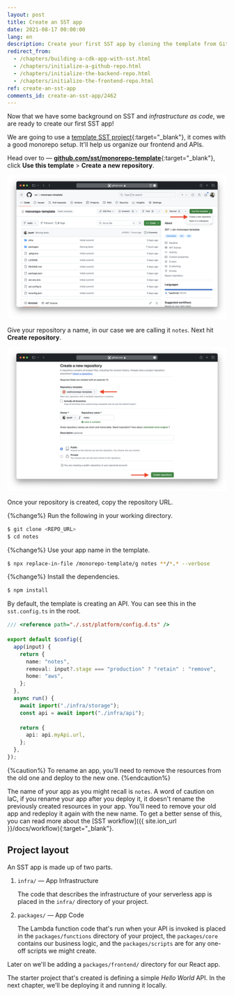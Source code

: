 ```yaml
---
layout: post
title: Create an SST app
date: 2021-08-17 00:00:00
lang: en
description: Create your first SST app by cloning the template from GitHub.
redirect_from:
  - /chapters/building-a-cdk-app-with-sst.html
  - /chapters/initialize-a-github-repo.html
  - /chapters/initialize-the-backend-repo.html
  - /chapters/initialize-the-frontend-repo.html
ref: create-an-sst-app
comments_id: create-an-sst-app/2462
---
```


Now that we have some background on SST and _infrastructure as code_, we are ready to create our first SST app!

We are going to use a [template SST project][Template]{:target="_blank"}, it comes with a good monorepo setup. It'll help us organize our frontend and APIs.

Head over to — [**github.com/sst/monorepo-template**][Template]{:target="_blank"}, click **Use this template** > **Create a new repository**. 

![Use the SST monorepo GitHub template screenshot](/assets/part2/use-the-sst-monorepo-github-template-screenshot.png)

Give your repository a name, in our case we are calling it `notes`. Next hit **Create repository**.

![Name new GitHub repository screenshot](/assets/part2/name-new-github-repository.png)

Once your repository is created, copy the repository URL.

{%change%} Run the following in your working directory.

```bash
$ git clone <REPO_URL>
$ cd notes
```

{%change%} Use your app name in the template.

```bash
$ npx replace-in-file /monorepo-template/g notes **/*.* --verbose
```

{%change%} Install the dependencies.

```bash
$ npm install
```

By default, the template is creating an API. You can see this in the `sst.config.ts` in the root.

```ts
/// <reference path="./.sst/platform/config.d.ts" />

export default $config({
  app(input) {
    return {
      name: "notes",
      removal: input?.stage === "production" ? "retain" : "remove",
      home: "aws",
    };
  },
  async run() {
    await import("./infra/storage");
    const api = await import("./infra/api");

    return {
      api: api.myApi.url,
    };
  },
});
```

{%caution%}
To rename an app, you’ll need to remove the resources from the old one and deploy to the new one.
{%endcaution%}

The name of your app as you might recall is `notes`. A word of caution on IaC, if you rename your app after you deploy it, it doesn't rename the previously created resources in your app. You'll need to remove your old app and redeploy it again with the new name. To get a better sense of this, you can read more about the [SST workflow]({{ site.ion_url }}/docs/workflow){:target="_blank"}.

## Project layout

An SST app is made up of two parts.

1. `infra/` — App Infrastructure

   The code that describes the infrastructure of your serverless app is placed in the `infra/` directory of your project.

2. `packages/` — App Code

   The Lambda function code that's run when your API is invoked is placed in the `packages/functions` directory of your project, the `packages/core` contains our business logic, and the `packages/scripts` are for any one-off scripts we might create.

Later on we'll be adding a `packages/frontend/` directory for our React app.

The starter project that's created is defining a simple _Hello World_ API. In the next chapter, we'll be deploying it and running it locally.

[Template]: https://github.com/sst/monorepo-template
